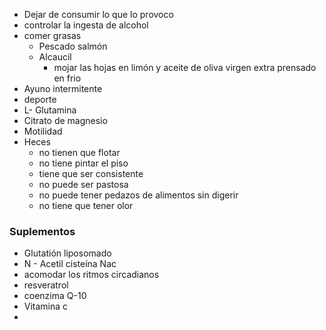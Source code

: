 - Dejar de consumir lo que lo provoco
- controlar la ingesta de alcohol
- comer grasas
	- Pescado salmón
	- Alcaucil
		- mojar las hojas en limón y aceite de oliva virgen extra prensado en frio
- Ayuno intermitente
- deporte
- L- Glutamina
- Citrato de magnesio
- Motilidad
- Heces
	- no tienen que flotar 
	- no tiene pintar el piso 
	- tiene que ser consistente
	- no puede ser pastosa
	- no puede tener pedazos de alimentos sin digerir
	- no tiene que tener olor
### Suplementos
- Glutatión  liposomado
- N - Acetil cisteína Nac
- acomodar los ritmos circadianos
- resveratrol
- coenzima Q-10
- Vitamina c
- 
